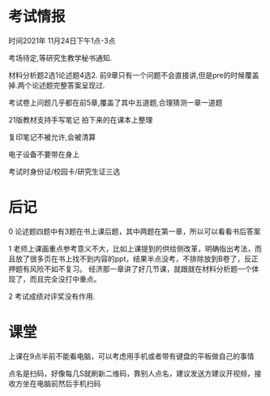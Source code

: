 # 考试情报

时间2021年 11月24日下午1点-3点  

考场待定,等研究生教学秘书通知.

材料分析题2选1论述题4选2. 前9章只有一个问题不会直接讲,但是pre的时候覆盖掉.两个论述题完整答案呈现过.

考试卷上问题几乎都在前5章,覆盖了其中五道题,合理猜测一章一道题

21版教材支持手写笔记  拍下来的在课本上整理

复印笔记不被允许,会被清算

电子设备不要带在身上

考试时身份证/校园卡/研究生证三选

# 后记
0 论述题四题中有3题在书上课后题，其中两题在第一章，所以可以看看书后答案

1 老师上课画重点参考意义不大，比如上课提到的供给侧改革，明确指出考法，而且放了很多页在书上找不到内容的ppt，结果半点没考，不排除放到B卷了，反正押题有风险不如不复习。
经济那一章讲了好几节课，就跟就在材料分析题一个体现了，而且完全没打中重点。

2 考试成绩对评奖没有作用.
# 课堂
上课在9点半前不能看电脑，可以考虑用手机或者带有键盘的平板做自己的事情

点名是扫码，好像每几S就刷新二维码，靠别人点名，建议发送方建议开视频，接收方坐在电脑前然后手机扫码
